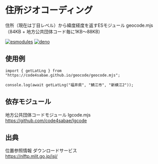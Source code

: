 # 住所ジオコーディング

住所（現在は丁目レベル）から緯度経度を返すESモジュール geocode.mjs  
（84KB + 地方公共団体コード毎に1KB〜88KB）  

[![esmodules](https://taisukef.github.com/denolib/esmodulesbadge.svg)](https://developer.mozilla.org/ja/docs/Web/JavaScript/Guide/Modules)
[![deno](https://taisukef.github.com/denolib/denobadge.svg)](https://deno.land/)

## 使用例

```
import { getLatLng } from "https://code4sabae.github.io/geocode/geocode.mjs";

console.log(await getLatLng("福井県", "鯖江市", "新横江2"));
```

## 依存モジュール

地方公共団体コードモジュール lgcode.mjs  
https://github.com/code4sabae/lgcode  

## 出典

位置参照情報 ダウンロードサービス  
https://nlftp.mlit.go.jp/isj/  
